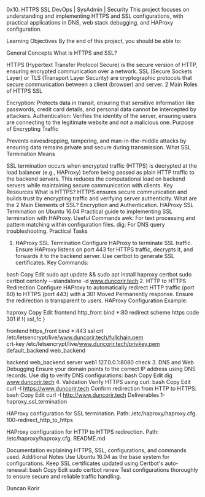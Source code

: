 0x10. HTTPS SSL
DevOps | SysAdmin | Security
This project focuses on understanding and implementing HTTPS and SSL configurations, with practical applications in DNS, web stack debugging, and HAProxy configuration.

Learning Objectives
By the end of this project, you should be able to:

General Concepts
What is HTTPS and SSL?

HTTPS (Hypertext Transfer Protocol Secure) is the secure version of HTTP, ensuring encrypted communication over a network.
SSL (Secure Sockets Layer) or TLS (Transport Layer Security) are cryptographic protocols that secure communication between a client (browser) and server.
2 Main Roles of HTTPS SSL

Encryption: Protects data in transit, ensuring that sensitive information like passwords, credit card details, and personal data cannot be intercepted by attackers.
Authentication: Verifies the identity of the server, ensuring users are connecting to the legitimate website and not a malicious one.
Purpose of Encrypting Traffic

Prevents eavesdropping, tampering, and man-in-the-middle attacks by ensuring data remains private and secure during transmission.
What SSL Termination Means

SSL termination occurs when encrypted traffic (HTTPS) is decrypted at the load balancer (e.g., HAProxy) before being passed as plain HTTP traffic to the backend servers.
This reduces the computational load on backend servers while maintaining secure communication with clients.
Key Resources
What is HTTPS?
HTTPS ensures secure communication and builds trust by encrypting traffic and verifying server authenticity.
What are the 2 Main Elements of SSL?
Encryption and Authentication.
HAProxy SSL Termination on Ubuntu 16.04
Practical guide to implementing SSL termination with HAProxy.
Useful Commands
awk: For text processing and pattern matching within configuration files.
dig: For DNS query troubleshooting.
Practical Tasks
1. HAProxy SSL Termination
Configure HAProxy to terminate SSL traffic.
Ensure HAProxy listens on port 443 for HTTPS traffic, decrypts it, and forwards it to the backend server.
Use certbot to generate SSL certificates.
Key Commands:

bash
Copy
Edit
sudo apt update && sudo apt install haproxy certbot
sudo certbot certonly --standalone -d www.duncorir.tech
2. HTTP to HTTPS Redirection
Configure HAProxy to automatically redirect HTTP traffic (port 80) to HTTPS (port 443) with a 301 Moved Permanently response.
Ensure the redirection is transparent to users.
HAProxy Configuration Example:

haproxy
Copy
Edit
frontend http_front
    bind *:80
    redirect scheme https code 301 if !{ ssl_fc }

frontend https_front
    bind *:443 ssl crt /etc/letsencrypt/live/www.duncorir.tech/fullchain.pem \
        crt-key /etc/letsencrypt/live/www.duncorir.tech/privkey.pem
    default_backend web_backend

backend web_backend
    server web1 127.0.0.1:8080 check
3. DNS and Web Debugging
Ensure your domain points to the correct IP address using DNS records.
Use dig to verify DNS configurations:
bash
Copy
Edit
dig www.duncorir.tech
4. Validation
Verify HTTPS using curl:
bash
Copy
Edit
curl -I https://www.duncorir.tech
Confirm redirection from HTTP to HTTPS:
bash
Copy
Edit
curl -I http://www.duncorir.tech
Deliverables
1-haproxy_ssl_termination

HAProxy configuration for SSL termination.
Path: /etc/haproxy/haproxy.cfg.
100-redirect_http_to_https

HAProxy configuration for HTTP to HTTPS redirection.
Path: /etc/haproxy/haproxy.cfg.
README.md

Documentation explaining HTTPS, SSL, configurations, and commands used.
Additional Notes
Use Ubuntu 16.04 as the base system for configurations.
Keep SSL certificates updated using Certbot's auto-renewal:
bash
Copy
Edit
sudo certbot renew
Test configurations thoroughly to ensure secure and reliable traffic handling.

Duncan Korir